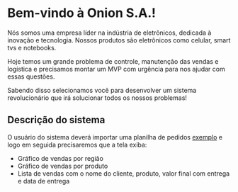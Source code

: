 # Bem-vindo à Onion S.A.!

Nós somos uma empresa líder na indústria de eletrônicos, dedicada à inovação e tecnologia. Nossos produtos são eletrônicos como celular, smart tvs e notebooks.

Hoje temos um grande problema de controle, manutenção das vendas e logística e precisamos montar um MVP com urgência para nos ajudar com essas questões.

Sabendo disso selecionamos você para desenvolver um sistema revolucionário que irá solucionar todos os nossos problemas!

## Descrição do sistema

O usuário do sistema deverá importar uma planilha de pedidos [exemplo](https://docs.google.com/spreadsheets/d/1htc2DHNomvfUtr3pOizMjb0d6X9NuKvlGMw-mkUnaiM/edit#gid=0) e logo em seguida precisaremos que a tela exiba:

- Gráfico de vendas por região
- Gráfico de vendas por produto
- Lista de vendas com o nome do cliente, produto, valor final com entrega e data de entrega
